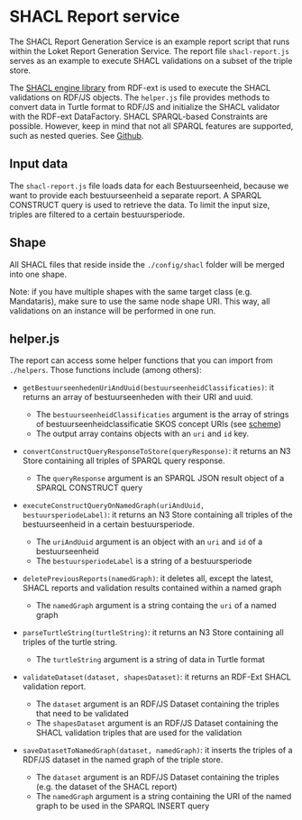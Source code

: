 # SHACL Report service

The SHACL Report Generation Service is an example report script that runs within the Loket Report Generation Service. The report file `shacl-report.js` serves as an example to execute SHACL validations on a subset of the triple store.

The [SHACL engine library](https://github.com/rdf-ext/shacl-engine) from RDF-ext is used to execute the SHACL validations on RDF/JS objects. The `helper.js` file provides methods to convert data in Turtle format to RDF/JS and initialize the SHACL validator with the RDF-ext DataFactory. SHACL SPARQL-based Constraints are possible. However, keep in mind that not all SPARQL features are supported, such as nested queries. See [Github](https://github.com/rdf-ext/shacl-engine/tree/master/test/assets/data-shapes/sparql/pre-binding).

## Input data

The `shacl-report.js` file loads data for each Bestuurseenheid, because we want to provide each bestuurseenheid a separate report. A SPARQL CONSTRUCT query is used to retrieve the data. To limit the input size, triples are filtered to a certain bestuursperiode.

## Shape

All SHACL files that reside inside the `./config/shacl` folder will be merged into one shape. 

Note: if you have multiple shapes with the same target class (e.g. Mandataris), make sure to use the same node shape URI. This way, all validations on an instance will be performed in one run.

## helper.js

The report can access some helper functions that you can import from
`./helpers`. Those functions include (among others):

* `getBestuurseenhedenUriAndUuid(bestuurseenheidClassificaties)`: it returns an array of bestuurseenheden with their URI and uuid.
  * The `bestuurseenheidClassificaties` argument is the array of strings of bestuurseenheidclassificatie SKOS concept URIs (see [scheme](https://data.vlaanderen.be/doc/conceptscheme/BestuursorgaanClassificatieCode))
  * The output array contains objects with an `uri` and `id` key.

* `convertConstructQueryResponseToStore(queryResponse)`: it returns an N3 Store containing all triples of SPARQL query response.
  * The `queryResponse` argument is an SPARQL JSON result object of a SPARQL CONSTRUCT query

* `executeConstructQueryOnNamedGraph(uriAndUuid, bestuursperiodeLabel)`: it returns an N3 Store containing all triples of the bestuurseenheid in a certain bestuursperiode.
  * The `uriAndUuid` argument is an object with an `uri` and `id` of a bestuurseenheid
  * The `bestuursperiodeLabel` is a string of a bestuursperiode

* `deletePreviousReports(namedGraph)`: it deletes all, except the latest, SHACL reports and validation results contained within a named graph
  * The `namedGraph` argument is a string containg the `uri` of a named graph

* `parseTurtleString(turtleString)`: it returns an N3 Store containing all triples of the turtle string.
  * The `turtleString` argument is a string of data in Turtle format

* `validateDataset(dataset, shapesDataset)`: it returns an RDF-Ext SHACL validation report.
  * The `dataset` argument is an RDF/JS Dataset containing the triples that need to be validated
  * The `shapesDataset` argument is an RDF/JS Dataset containing the SHACL validation triples that are used for the validation

* `saveDatasetToNamedGraph(dataset, namedGraph)`: it inserts the triples of a RDF/JS dataset in the named graph of the triple store.
  * The `dataset` argument is an RDF/JS Dataset containing the triples (e.g. the dataset of the SHACL report)
  * The `namedGraph` argument is a string containing the URI of the named graph to be used in the SPARQL INSERT query